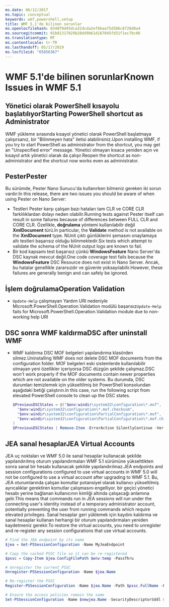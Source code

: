 ```yaml
---
ms.date: 06/12/2017
ms.topic: conceptual
keywords: wmf,powershell,setup
title: WMF 5.1'de bilinen sorunlar
ms.openlocfilehash: 8348f9d45dca32dcda2ef8baa75d586c8728d0a4
ms.sourcegitcommit: 01b81317029b28dd9b61d167045fd31f1ec7bc06
ms.translationtype: MT
ms.contentlocale: tr-TR
ms.lasthandoff: 05/17/2019
ms.locfileid: "65856367"
---
```

# <a name="known-issues-in-wmf-51"></a><span data-ttu-id="cea35-103">WMF 5.1'de bilinen sorunlar</span><span class="sxs-lookup"><span data-stu-id="cea35-103">Known Issues in WMF 5.1</span></span>

## <a name="starting-powershell-shortcut-as-administrator"></a><span data-ttu-id="cea35-104">Yönetici olarak PowerShell kısayolu başlatılıyor</span><span class="sxs-lookup"><span data-stu-id="cea35-104">Starting PowerShell shortcut as Administrator</span></span>

<span data-ttu-id="cea35-105">WMF yükleme sırasında kısayol yönetici olarak PowerShell başlatmaya çalışırsanız, bir "Bilinmeyen hata" iletisi alabilirsiniz.</span><span class="sxs-lookup"><span data-stu-id="cea35-105">Upon installing WMF, if you try to start PowerShell as administrator from the shortcut, you may get an "Unspecified error" message.</span></span> <span data-ttu-id="cea35-106">Yönetici olmayan kısaca yeniden açın ve kısayol artık yönetici olarak da çalışır.</span><span class="sxs-lookup"><span data-stu-id="cea35-106">Reopen the shortcut as non-administrator and the shortcut now works even as administrator.</span></span>

## <a name="pester"></a><span data-ttu-id="cea35-107">Pester</span><span class="sxs-lookup"><span data-stu-id="cea35-107">Pester</span></span>

<span data-ttu-id="cea35-108">Bu sürümde, Pester Nano Sunucu'da kullanırken bilmeniz gereken iki sorun vardır:</span><span class="sxs-lookup"><span data-stu-id="cea35-108">In this release, there are two issues you should be aware of when using Pester on Nano Server:</span></span>

- <span data-ttu-id="cea35-109">Testleri Pester karşı çalışan bazı hataları tam CLR ve CORE CLR farklılıklardan dolayı neden olabilir.</span><span class="sxs-lookup"><span data-stu-id="cea35-109">Running tests against Pester itself can result in some failures because of differences between FULL CLR and CORE CLR.</span></span> <span data-ttu-id="cea35-110">Özellikle, **doğrulama** yöntemi kullanılabilir değil **XmlDocument** türü.</span><span class="sxs-lookup"><span data-stu-id="cea35-110">In particular, the **Validate** method is not available on the **XmlDocument** type.</span></span> <span data-ttu-id="cea35-111">NUnit çıktı günlüklerini şemasını onaylamaya altı testleri başarısız olduğu bilinmektedir.</span><span class="sxs-lookup"><span data-stu-id="cea35-111">Six tests which attempt to validate the schema of the NUnit output logs are known to fail.</span></span>
- <span data-ttu-id="cea35-112">Bir kod kapsamı test başarısız çünkü **WindowsFeature** Nano Server'da DSC kaynak mevcut değil.</span><span class="sxs-lookup"><span data-stu-id="cea35-112">One code coverage test fails because the **WindowsFeature** DSC Resource does not exist in Nano Server.</span></span> <span data-ttu-id="cea35-113">Ancak, bu hatalar genellikle zararsızdır ve güvenle yoksayılabilir.</span><span class="sxs-lookup"><span data-stu-id="cea35-113">However, these failures are generally benign and can safely be ignored.</span></span>

## <a name="operation-validation"></a><span data-ttu-id="cea35-114">İşlem doğrulama</span><span class="sxs-lookup"><span data-stu-id="cea35-114">Operation Validation</span></span>

- <span data-ttu-id="cea35-115">`Update-Help` çalışmayan Yardım URI nedeniyle Microsoft.PowerShell.Operation.Validation modülü başarısız</span><span class="sxs-lookup"><span data-stu-id="cea35-115">`Update-Help` fails for Microsoft.PowerShell.Operation.Validation module due to non-working help URI</span></span>

## <a name="dsc-after-uninstall-wmf"></a><span data-ttu-id="cea35-116">DSC sonra WMF kaldırma</span><span class="sxs-lookup"><span data-stu-id="cea35-116">DSC after uninstall WMF</span></span>

- <span data-ttu-id="cea35-117">WMF kaldırma DSC MOF belgeleri yapılandırma klasörden silmez.</span><span class="sxs-lookup"><span data-stu-id="cea35-117">Uninstalling WMF does not delete DSC MOF documents from the configuration folder.</span></span> <span data-ttu-id="cea35-118">MOF belgeleri eski sistemlerde kullanılabilir olmayan yeni özellikler içeriyorsa DSC düzgün şekilde çalışmaz.</span><span class="sxs-lookup"><span data-stu-id="cea35-118">DSC won't work properly if the MOF documents contain newer properties which are not available on the older systems.</span></span> <span data-ttu-id="cea35-119">Bu durumda, DSC durumları temizlemek için yükseltilmiş bir PowerShell konsolundan aşağıdaki betiği çalıştırın.</span><span class="sxs-lookup"><span data-stu-id="cea35-119">In this case, run the following script from elevated PowerShell console to clean up the DSC states.</span></span>

  ```powershell
  $PreviousDSCStates = @("$env:windir\system32\configuration\*.mof",
    "$env:windir\system32\configuration\*.mof.checksum",
    "$env:windir\system32\configuration\PartialConfiguration\*.mof",
    "$env:windir\system32\configuration\PartialConfiguration\*.mof.checksum"
  )
  $PreviousDSCStates | Remove-Item -ErrorAction SilentlyContinue -Verbose
  ```

## <a name="jea-virtual-accounts"></a><span data-ttu-id="cea35-120">JEA sanal hesaplar</span><span class="sxs-lookup"><span data-stu-id="cea35-120">JEA Virtual Accounts</span></span>

<span data-ttu-id="cea35-121">JEA uç noktaları ve WMF 5.0 ile sanal hesaplar kullanacak şekilde yapılandırılmış oturum yapılandırmaları WMF 5.1 sürümüne yükselttikten sonra sanal bir hesabı kullanacak şekilde yapılandırılmaz.</span><span class="sxs-lookup"><span data-stu-id="cea35-121">JEA endpoints and session configurations configured to use virtual accounts in WMF 5.0 will not be configured to use a virtual account after upgrading to WMF 5.1.</span></span> <span data-ttu-id="cea35-122">Bu, JEA oturumlarında çalışan komutlar potansiyel olarak kullanıcı yükseltilmiş ayrıcalıklar gerektiren komutlar çalışmasını engelliyor. bir geçici yönetici hesabı yerine bağlanan kullanıcının kimliği altında çalışacağı anlamına gelir.</span><span class="sxs-lookup"><span data-stu-id="cea35-122">This means that commands run in JEA sessions will run under the connecting user's identity instead of a temporary administrator account, potentially preventing the user from running commands which require elevated privileges.</span></span> <span data-ttu-id="cea35-123">Sanal hesaplar geri yüklemek için kaydını kaldırma ve sanal hesaplar kullanan herhangi bir oturum yapılandırmaları yeniden kaydetmeniz gerekir.</span><span class="sxs-lookup"><span data-stu-id="cea35-123">To restore the virtual accounts, you need to unregister and re-register any session configurations that use virtual accounts.</span></span>

```powershell
# Find the JEA endpoint by its name
$jea = Get-PSSessionConfiguration -Name MyJeaEndpoint

# Copy the cached PSSC file so it can be re-registered
$pssc = Copy-Item $jea.ConfigFilePath $env:temp -PassThru

# Unregister the current PSSC
Unregister-PSSessionConfiguration -Name $jea.Name

# Re-register the PSSC
Register-PSSessionConfiguration -Name $jea.Name -Path $pssc.FullName -Force

# Ensure the access policies remain the same
Set-PSSessionConfiguration -Name $newjea.Name -SecurityDescriptorSddl $jea.SecurityDescriptorSddl
```